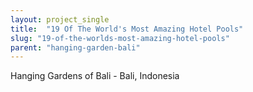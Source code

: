 ```yaml
---
layout: project_single
title:  "19 Of The World's Most Amazing Hotel Pools"
slug: "19-of-the-worlds-most-amazing-hotel-pools"
parent: "hanging-garden-bali"
---
```

Hanging Gardens of Bali - Bali, Indonesia